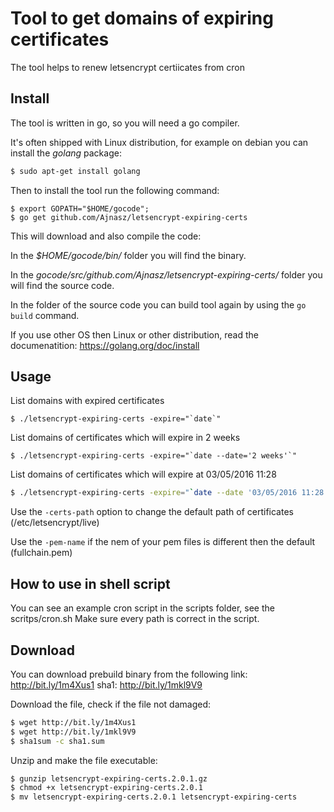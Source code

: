 # Tool to get domains of expiring certificates

The tool helps to renew letsencrypt certiicates from cron

## Install

The tool is written in go, so you will need a go compiler.

It's often shipped with Linux distribution, for example on debian you can install the _golang_ package:

```sh
$ sudo apt-get install golang
```

Then to install the tool run the following command:

```
$ export GOPATH="$HOME/gocode";
$ go get github.com/Ajnasz/letsencrypt-expiring-certs
```

This will download and also compile the code:

In the _$HOME/gocode/bin/_ folder you will find the binary.

In the _gocode/src/github.com/Ajnasz/letsencrypt-expiring-certs/_ folder you will find the source code.

In the folder of the source code you can build tool again by using the `go build` command.

If you use other OS then Linux or other distribution, read the documenatition: https://golang.org/doc/install

## Usage

List domains with expired certificates
```
$ ./letsencrypt-expiring-certs -expire="`date`"
```

List domains of certificates which will expire in 2 weeks
```
$ ./letsencrypt-expiring-certs -expire="`date --date='2 weeks'`"
```

List domains of certificates which will expire at 03/05/2016 11:28
```sh
$ ./letsencrypt-expiring-certs -expire="`date --date '03/05/2016 11:28'`"
```

Use the `-certs-path` option to change the default path of certificates (/etc/letsencrypt/live)

Use the `-pem-name` if the nem of your pem files is different then the default (fullchain.pem)


## How to use in shell script

You can see an example cron script in the scripts folder, see the scritps/cron.sh
Make sure every path is correct in the script.

## Download

You can download prebuild binary from the following link: http://bit.ly/1m4Xus1
sha1: http://bit.ly/1mkl9V9

Download the file, check if the file not damaged:

```sh
$ wget http://bit.ly/1m4Xus1
$ wget http://bit.ly/1mkl9V9
$ sha1sum -c sha1.sum
```

Unzip and make the file executable:

```sh
$ gunzip letsencrypt-expiring-certs.2.0.1.gz
$ chmod +x letsencrypt-expiring-certs.2.0.1
$ mv letsencrypt-expiring-certs.2.0.1 letsencrypt-expiring-certs
```
